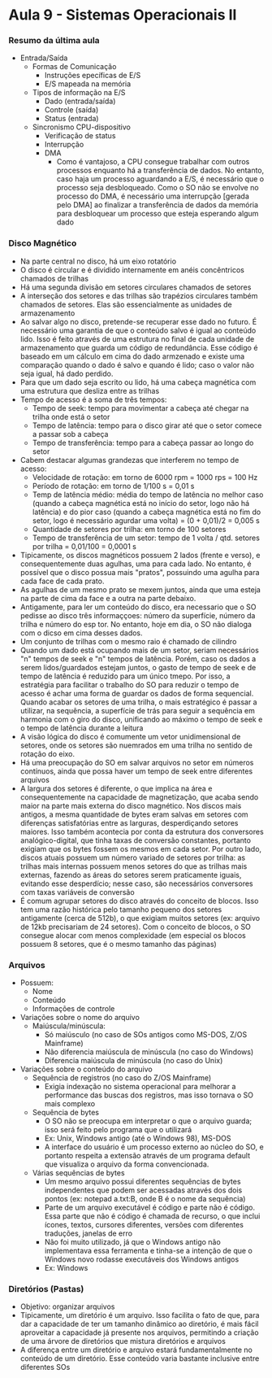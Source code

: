 # Aula 9 - Sistemas Operacionais II

### Resumo da última aula
- Entrada/Saída
    - Formas de Comunicação
        - Instruções epecíficas de E/S
        - E/S mapeada na memória
    - Tipos de informação na E/S
        - Dado (entrada/saída)
        - Controle (saída)
        - Status (entrada)
    - Sincronismo CPU-dispositivo
        - Verificação de status
        - Interrupção
        - DMA
            - Como é vantajoso, a CPU consegue trabalhar com outros processos enquanto há a transferência de dados. No entanto, caso haja um processo aguardando a E/S, é necessário que o processo seja desbloqueado. Como o SO não se envolve no processo do DMA, é necessário uma interrupção [gerada pelo DMA] ao finalizar a transferência de dados da memória para desbloquear um processo que esteja esperando algum dado

### Disco Magnético
- Na parte central no disco, há um eixo rotatório
- O disco é circular e é dividido internamente em anéis concêntricos chamados de trilhas
- Há uma segunda divisão em setores circulares chamados de setores
- A interseção dos setores e das trilhas são trapézios circulares também chamados de setores. Elas são essencialmente as unidades de armazenamento
- Ao salvar algo no disco, pretende-se recuperar esse dado no futuro. É necessário uma garantia de que o conteúdo salvo é igual ao conteúdo lido. Isso é feito através de uma estrutura no final de cada unidade de armazenamento que guarda um código de redundância. Esse código é baseado em um cálculo em cima do dado armzenado e existe uma comparação quando o dado é salvo e quando é lido; caso o valor não seja igual, há dado perdido.
- Para que um dado seja escrito ou lido, há uma cabeça magnética com uma estrutura que desliza entre as trilhas
- Tempo de acesso é a soma de três tempos:
    - Tempo de seek: tempo para movimentar a cabeça até chegar na trilha onde está o setor
    - Tempo de latência: tempo para o disco girar até que o setor comece a passar sob a cabeça
    - Tempo de transferência: tempo para a cabeça passar ao longo do setor
- Cabem destacar algumas grandezas que interferem no tempo de acesso:
    - Velocidade de rotação: em torno de 6000 rpm = 1000 rps = 100 Hz
    - Período de rotação: em torno de 1/100 s = 0,01 s
    - Temp de latência médio: média do tempo de latência no melhor caso (quando a cabeça magnética está no início do setor, logo não há latência) e do pior caso (quando a cabeça magnética está no fim do setor, logo é necessário agurdar uma volta) = (0 + 0,01)/2 = 0,005 s
    - Quantidade de setores por trilha: em torno de 100 setores
    - Tempo de transferência de um setor: tempo de 1 volta / qtd. setores por trilha = 0,01/100 = 0,0001 s
- Tipicamente, os discos magnéticos possuem 2 lados (frente e verso), e consequentemente duas agulhas, uma para cada lado. No entanto, é possível que o disco possua mais "pratos", possuindo uma agulha para cada face de cada prato.
- As agulhas de um mesmo prato se mexem juntos, ainda que uma esteja na parte de cima da face e a outra na parte debaixo.  
- Antigamente, para ler um conteúdo do disco, era necessario que o SO pedisse ao disco três informaççoes: número da superfície, número da trilha e número do esp tor. No entanto, hoje em dia, o SO não dialoga com o dicso em cima desses dados.
- Um conjunto de trilhas com o mesmo raio é chamado de cilindro
- Quando um dado está ocupando mais de um setor, seriam necessários "n" tempos de seek e "n" tempos de latência. Porém, caso os dados a serem lidos/guardados estejam juntos, o gasto de tempo de seek e de tempo de latência é reduzido para um único tmepo. Por isso, a estratégia para facilitar o trabalho do SO para reduzir o tempo de acesso é achar uma forma de guardar os dados de forma sequencial. Quando acabar os setores de uma trilha, o mais estratégico é passar a utilizar, na sequência, a superfície de trás para seguir a sequência em harmonia com o giro do disco, unificando ao máximo o tempo de seek e o tempo de latência durante a leitura
- A visão lógica do disco é comumente um vetor unidimensional de setores, onde os setores são nuemrados em uma trilha no sentido de rotação do eixo.
- Há uma preocupação do SO em salvar arquivos no setor em números contínuos, ainda que possa haver um tempo de seek entre diferentes arquivos
- A largura dos setores é diferente, o que implica na área e consequentemente na capacidade de magnetização, que acaba sendo maior na parte mais externa do disco magnético. Nos discos mais antigos, a mesma quantidade de bytes eram salvas em setores com diferenças satisfatórias entre as larguras, desperdiçando setores maiores. Isso também acontecia por conta da estrutura dos conversores analógico-digital, que tinha taxas de conversão constantes, portanto exigiam que os bytes fossem os mesmos em cada setor. Por outro lado, discos atuais possuem um número variado de setores por trilha: as trilhas mais internas possuem menos setores do que as trilhas mais externas, fazendo as áreas do setores serem praticamente iguais, evitando esse desperdício; nesse caso, são necessários conversores com taxas variáveis de conversão
- É comum agrupar setores do disco através do conceito de blocos. Isso tem uma razão histórica pelo tamanho pequeno dos setores antigamente (cerca de 512b), o que exigiam muitos setores (ex: arquivo de 12kb precisariam de 24 setores). Com o conceito de blocos, o SO consegue alocar com menos complexidade (em especial os blocos possuem 8 setores, que é o mesmo tamanho das páginas)

### Arquivos
- Possuem:
    - Nome
    - Conteúdo
    - Informações de controle
- Variações sobre o nome do arquivo
    - Maiúscula/minúscula:
        - Só maiúsculo (no caso de SOs antigos como MS-DOS, Z/OS Mainframe)
        - Não diferencia maiúscula de minúscula (no caso do Windows)
        - Diferencia maiúscula de minúscula (no caso do Unix)
- Variações sobre o conteúdo do arquivo
    - Sequência de registros (no caso do Z/OS Mainframe)
        - Exigia indexação no sistema operacional para melhorar a performance das buscas dos registros, mas isso tornava o SO mais complexo
    - Sequência de bytes
        - O SO não se preocupa em interpretar o que o arquivo guarda; isso será feito pelo programa que o utilizará
        - Ex: Unix, Windows antigo (até o Windows 98), MS-DOS
        - A interface do usuário é um processo externo ao núcleo do SO, e portanto respeita a extensão através de um programa default que visualiza o arquivo da forma convencionada.
    - Várias sequências de bytes
        - Um mesmo arquivo possui diferentes sequências de bytes independentes que podem ser acessadas através dos dois pontos (ex: notepad a.txt:B, onde B é o nome da sequência)
        - Parte de um arquivo executável é código e parte não é código. Essa parte que não é código é chamada de recurso, o que inclui ícones, textos, cursores diferentes, versões com diferentes traduções, janelas de erro 
        - Não foi muito utilizado, já que o Windows antigo não implementava essa ferramenta e tinha-se a intenção de que o Windows novo rodasse executáveis dos Windows antigos
        - Ex: Windows

### Diretórios (Pastas)
- Objetivo: organizar arquivos
- Tipicamente, um diretório é um arquivo. Isso facilita o fato de que, para dar a capacidade de ter um tamanho dinâmico ao diretório, é mais fácil aproveitar a capacidade já presente nos arquivos, permitindo a criação de uma árvore de diretórios que mistura diretórios e arquivos
- A diferença entre um diretório e arquivo estará fundamentalmente no conteúdo de um diretório. Esse conteúdo varia bastante inclusive entre diferentes SOs
